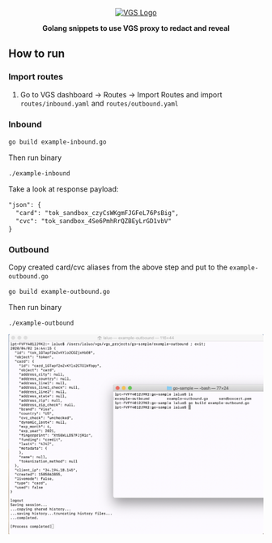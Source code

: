 <p align="center"><a href="https://www.verygoodsecurity.com/"><img src="https://avatars0.githubusercontent.com/u/17788525" width="128" alt="VGS Logo"></a></p>
<p align="center"><b>Golang snippets to use VGS proxy to redact and reveal</b></p>

## How to run

### Import routes
1. Go to VGS dashboard -> Routes -> Import Routes and import `routes/inbound.yaml` and `routes/outbound.yaml`

### Inbound
```bash
go build example-inbound.go
```
Then run binary
```bash
./example-inbound
```

Take a look at response payload:
```
"json": {
  "card": "tok_sandbox_czyCsWKgmFJGFeL76PsBig", 
  "cvc": "tok_sandbox_4Se6PmhRrQZBEyLrGD1vbV"
}
```

### Outbound
Copy created card/cvc aliases from the above step and put to the `example-outbound.go`

```bash
go build example-outbound.go
```
Then run binary
```bash
./example-outbound
```

![go-demo](go-demo.png "go-demo")